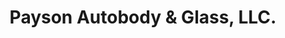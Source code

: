 ---
title: "Payson Autobody & Glass, LLC."
url: /payson/payson-autobody-and-glass-llc/
shop: car repair
---